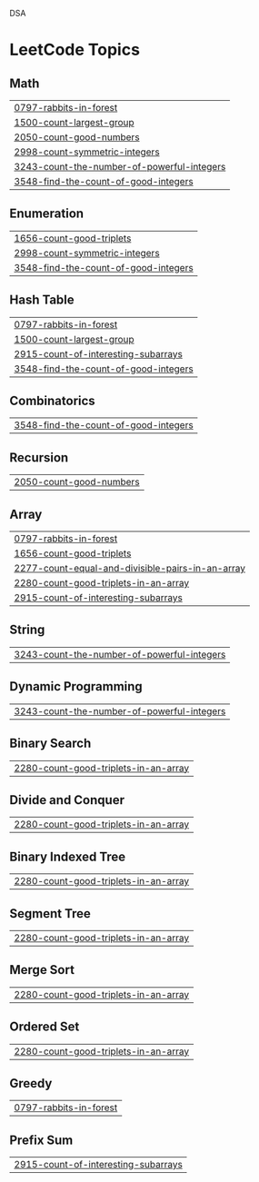 

DSA


<!---LeetCode Topics Start-->
# LeetCode Topics
## Math
|  |
| ------- |
| [0797-rabbits-in-forest](https://github.com/Shashank164/DSA/tree/master/0797-rabbits-in-forest) |
| [1500-count-largest-group](https://github.com/Shashank164/DSA/tree/master/1500-count-largest-group) |
| [2050-count-good-numbers](https://github.com/Shashank164/DSA/tree/master/2050-count-good-numbers) |
| [2998-count-symmetric-integers](https://github.com/Shashank164/DSA/tree/master/2998-count-symmetric-integers) |
| [3243-count-the-number-of-powerful-integers](https://github.com/Shashank164/DSA/tree/master/3243-count-the-number-of-powerful-integers) |
| [3548-find-the-count-of-good-integers](https://github.com/Shashank164/DSA/tree/master/3548-find-the-count-of-good-integers) |
## Enumeration
|  |
| ------- |
| [1656-count-good-triplets](https://github.com/Shashank164/DSA/tree/master/1656-count-good-triplets) |
| [2998-count-symmetric-integers](https://github.com/Shashank164/DSA/tree/master/2998-count-symmetric-integers) |
| [3548-find-the-count-of-good-integers](https://github.com/Shashank164/DSA/tree/master/3548-find-the-count-of-good-integers) |
## Hash Table
|  |
| ------- |
| [0797-rabbits-in-forest](https://github.com/Shashank164/DSA/tree/master/0797-rabbits-in-forest) |
| [1500-count-largest-group](https://github.com/Shashank164/DSA/tree/master/1500-count-largest-group) |
| [2915-count-of-interesting-subarrays](https://github.com/Shashank164/DSA/tree/master/2915-count-of-interesting-subarrays) |
| [3548-find-the-count-of-good-integers](https://github.com/Shashank164/DSA/tree/master/3548-find-the-count-of-good-integers) |
## Combinatorics
|  |
| ------- |
| [3548-find-the-count-of-good-integers](https://github.com/Shashank164/DSA/tree/master/3548-find-the-count-of-good-integers) |
## Recursion
|  |
| ------- |
| [2050-count-good-numbers](https://github.com/Shashank164/DSA/tree/master/2050-count-good-numbers) |
## Array
|  |
| ------- |
| [0797-rabbits-in-forest](https://github.com/Shashank164/DSA/tree/master/0797-rabbits-in-forest) |
| [1656-count-good-triplets](https://github.com/Shashank164/DSA/tree/master/1656-count-good-triplets) |
| [2277-count-equal-and-divisible-pairs-in-an-array](https://github.com/Shashank164/DSA/tree/master/2277-count-equal-and-divisible-pairs-in-an-array) |
| [2280-count-good-triplets-in-an-array](https://github.com/Shashank164/DSA/tree/master/2280-count-good-triplets-in-an-array) |
| [2915-count-of-interesting-subarrays](https://github.com/Shashank164/DSA/tree/master/2915-count-of-interesting-subarrays) |
## String
|  |
| ------- |
| [3243-count-the-number-of-powerful-integers](https://github.com/Shashank164/DSA/tree/master/3243-count-the-number-of-powerful-integers) |
## Dynamic Programming
|  |
| ------- |
| [3243-count-the-number-of-powerful-integers](https://github.com/Shashank164/DSA/tree/master/3243-count-the-number-of-powerful-integers) |
## Binary Search
|  |
| ------- |
| [2280-count-good-triplets-in-an-array](https://github.com/Shashank164/DSA/tree/master/2280-count-good-triplets-in-an-array) |
## Divide and Conquer
|  |
| ------- |
| [2280-count-good-triplets-in-an-array](https://github.com/Shashank164/DSA/tree/master/2280-count-good-triplets-in-an-array) |
## Binary Indexed Tree
|  |
| ------- |
| [2280-count-good-triplets-in-an-array](https://github.com/Shashank164/DSA/tree/master/2280-count-good-triplets-in-an-array) |
## Segment Tree
|  |
| ------- |
| [2280-count-good-triplets-in-an-array](https://github.com/Shashank164/DSA/tree/master/2280-count-good-triplets-in-an-array) |
## Merge Sort
|  |
| ------- |
| [2280-count-good-triplets-in-an-array](https://github.com/Shashank164/DSA/tree/master/2280-count-good-triplets-in-an-array) |
## Ordered Set
|  |
| ------- |
| [2280-count-good-triplets-in-an-array](https://github.com/Shashank164/DSA/tree/master/2280-count-good-triplets-in-an-array) |
## Greedy
|  |
| ------- |
| [0797-rabbits-in-forest](https://github.com/Shashank164/DSA/tree/master/0797-rabbits-in-forest) |
## Prefix Sum
|  |
| ------- |
| [2915-count-of-interesting-subarrays](https://github.com/Shashank164/DSA/tree/master/2915-count-of-interesting-subarrays) |
<!---LeetCode Topics End-->